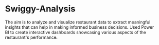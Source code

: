 # Swiggy-Analysis
The aim is to analyze and visualize restaurant data to extract meaningful insights that can help in making informed business decisions. Used Power BI to create interactive dashboards showcasing various aspects of the restaurant's performance.
